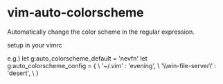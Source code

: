 vim-auto-colorscheme
====================

Automatically change the color scheme in the regular expression.

setup in your vimrc

e.g.)
    let g:auto_colorscheme_default = 'nevfn'
    let g:auto_colorscheme_config = {
    \     '~/\.vim' : 'evening',
    \     '\\\\win-file-server\\' : 'desert',
    \ }

